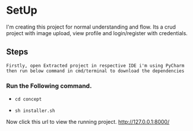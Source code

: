 # SetUp
I'm creating this project for normal understanding and flow. Its a crud project with image upload, view profile and login/register with credentials.

## Steps 

```Firstly, open Extracted project in respective IDE i'm using PyCharm then run below command in cmd/terminal to download the dependencies ```


### Run the Following command.

* ```cd concept```

* ```sh installer.sh ```

Now click this url to view the running project. http://127.0.0.1:8000/